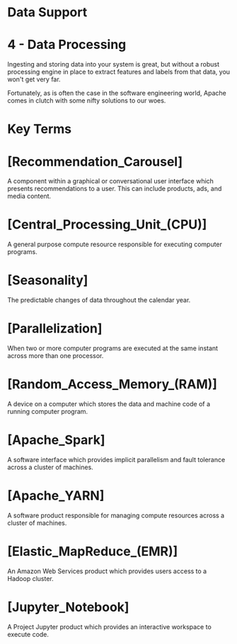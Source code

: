 # Data Support

# 4 - Data Processing

Ingesting and storing data into your system is great, but without a robust 
processing engine in place to extract features and labels from that data, 
you won't get very far.

Fortunately, as is often the case in the software engineering world, Apache 
comes in clutch with some nifty solutions to our woes.

# Key Terms

# [Recommendation_Carousel]
A component within a graphical or conversational user interface which presents 
recommendations to a user. This can include products, ads, and media content.

# [Central_Processing_Unit_(CPU)]
A general purpose compute resource responsible for executing computer programs.

# [Seasonality]
The predictable changes of data throughout the calendar year.
    
# [Parallelization]
When two or more computer programs are executed at the same instant across more 
than one processor.
    
# [Random_Access_Memory_(RAM)]
A device on a computer which stores the data and machine code of a running computer 
program.
    
# [Apache_Spark]
A software interface which provides implicit parallelism and fault tolerance across 
a cluster of machines.

# [Apache_YARN]
A software product responsible for managing compute resources across a cluster of 
machines.

# [Elastic_MapReduce_(EMR)]
An Amazon Web Services product which provides users access to a Hadoop cluster. 
    
# [Jupyter_Notebook]
A Project Jupyter product which provides an interactive workspace to execute code.    
